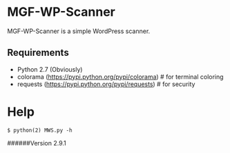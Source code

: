 MGF-WP-Scanner
==============
MGF-WP-Scanner is a simple WordPress scanner.


Requirements
---------------

* Python 2.7 (Obviously)
* colorama (https://pypi.python.org/pypi/colorama) # for terminal coloring
* requests (https://pypi.python.org/pypi/requests) # for security

# Help 

```$ python(2) MWS.py -h```

######Version 2.9.1

